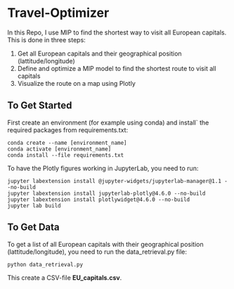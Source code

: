 # Travel-Optimizer

In this Repo, I use MIP to find the shortest way to visit all European capitals. This is done in three steps:

1. Get all European capitals and their geographical position (lattitude/longitude)
2. Define and optimize a MIP model to find the shortest route to visit all capitals
3. Visualize the route on a map using Plotly

## To Get Started

First create an environment (for example using conda) and install` the required packages from requirements.txt:

```
conda create --name [environment_name]
conda activate [environment_name]
conda install --file requirements.txt
```

To have the Plotly figures working in JupyterLab, you need to run:

```
jupyter labextension install @jupyter-widgets/jupyterlab-manager@1.1 --no-build
jupyter labextension install jupyterlab-plotly@4.6.0 --no-build
jupyter labextension install plotlywidget@4.6.0 --no-build
jupyter lab build
```

## To Get Data
To get a list of all European capitals with their geographical position (lattitude/longitude), you need to run the data_retrieval.py file:

```
python data_retrieval.py
```

This create a CSV-file **EU_capitals.csv**.
